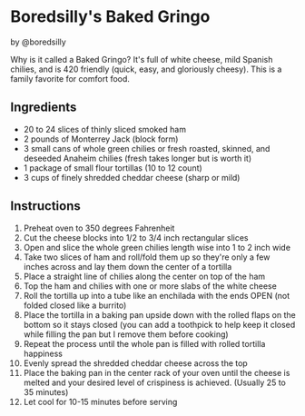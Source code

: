 # Boredsilly's Baked Gringo
by @boredsilly

Why is it called a Baked Gringo? It's full of white cheese, mild Spanish chilies, and is 420 friendly (quick, easy, and gloriously cheesy). This is a family favorite for comfort food. 

## Ingredients

- 20 to 24 slices of thinly sliced smoked ham 
- 2 pounds of Monterrey Jack (block form)
- 3 small cans of whole green chilies or fresh roasted, skinned, and deseeded Anaheim chilies (fresh takes longer but is worth it)
- 1 package of small flour tortillas (10 to 12 count)
- 3 cups of finely shredded cheddar cheese (sharp or mild)

## Instructions

1. Preheat oven to 350 degrees Fahrenheit
2. Cut the cheese blocks into 1/2 to 3/4 inch rectangular slices
3. Open and slice the whole green chilies length wise into 1 to 2 inch wide
4. Take two slices of ham and roll/fold them up so they're only a few inches across and lay them down the center of a tortilla
5. Place a straight line of chilies along the center on top of the ham
6. Top the ham and chilies with one or more slabs of the white cheese
7. Roll the tortilla up into a tube like an enchilada with the ends OPEN (not folded closed like a burrito)
8. Place the tortilla in a baking pan upside down with the rolled flaps on the bottom so it stays closed (you can add a toothpick to help keep it closed while filling the pan but I remove them before cooking)
9. Repeat the process until the whole pan is filled with rolled tortilla happiness
10. Evenly spread the shredded cheddar cheese across the top
11. Place the baking pan in the center rack of your oven until the cheese is melted and your desired level of crispiness is achieved. (Usually 25 to 35 minutes)
12. Let cool for 10-15 minutes before serving
